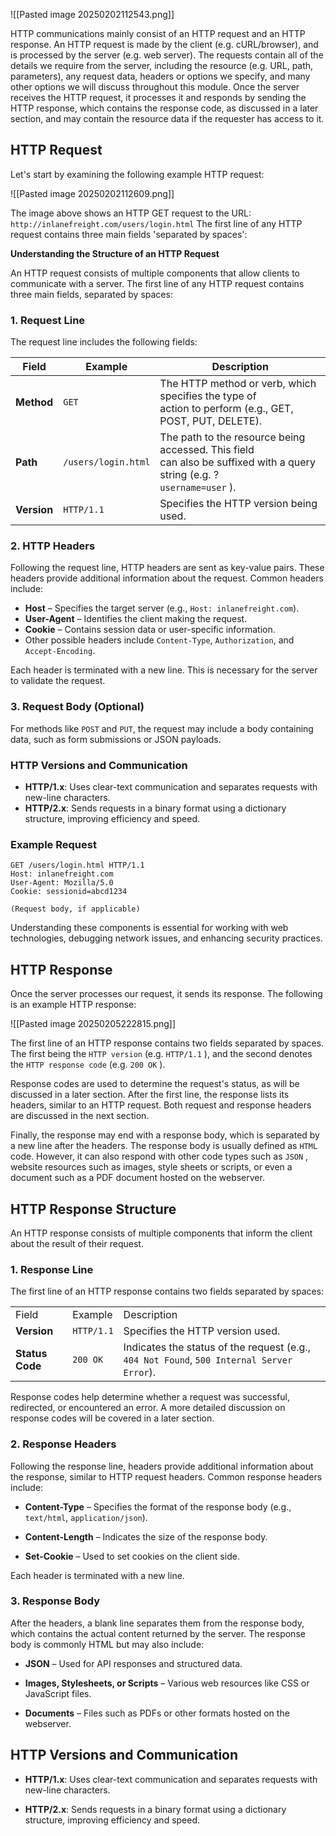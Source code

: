 ![[Pasted image 20250202112543.png]]

HTTP communications mainly consist of an HTTP request and an HTTP response. An HTTP
request is made by the client (e.g. cURL/browser), and is processed by the server (e.g. web
server). The requests contain all of the details we require from the server, including the
resource (e.g. URL, path, parameters), any request data, headers or options we specify, and
many other options we will discuss throughout this module. Once the server receives the HTTP request, it processes it and responds by sending the HTTP response, which contains the response code, as discussed in a later section, and may contain the resource data if the requester has access to it.

## HTTP Request 
Let's start by examining the following example HTTP request:

![[Pasted image 20250202112609.png]]

The image above shows an HTTP GET request to the URL:
	`http://inlanefreight.com/users/login.html`
The first line of any HTTP request contains three main fields 'separated by spaces':

**Understanding the Structure of an HTTP Request**

An HTTP request consists of multiple components that allow clients to communicate with a server. The first line of any HTTP request contains three main fields, separated by spaces:

### 1. **Request Line**

The request line includes the following fields:

| Field       | Example             | Description                                                                                                                   |
| ----------- | ------------------- | ----------------------------------------------------------------------------------------------------------------------------- |
| **Method**  | `GET`               | The HTTP method or verb, which specifies the type of<br>action to perform (e.g., GET, POST, PUT, DELETE).                     |
| **Path**    | `/users/login.html` | The path to the resource being accessed. This field<br>can also be suffixed with a query string (e.g. ?<br>`username=user` ). |
| **Version** | `HTTP/1.1`          | Specifies the HTTP version being used.                                                                                        |

### 2. **HTTP Headers**

Following the request line, HTTP headers are sent as key-value pairs. These headers provide additional information about the request. Common headers include:

- **Host** – Specifies the target server (e.g., `Host: inlanefreight.com`).
- **User-Agent** – Identifies the client making the request.
- **Cookie** – Contains session data or user-specific information.
- Other possible headers include `Content-Type`, `Authorization`, and `Accept-Encoding`.

Each header is terminated with a new line. This is necessary for the server to validate the request.

### 3. **Request Body (Optional)**

For methods like `POST` and `PUT`, the request may include a body containing data, such as form submissions or JSON payloads.

### **HTTP Versions and Communication**

- **HTTP/1.x**: Uses clear-text communication and separates requests with new-line characters.
- **HTTP/2.x**: Sends requests in a binary format using a dictionary structure, improving efficiency and speed.

### **Example Request**

```
GET /users/login.html HTTP/1.1
Host: inlanefreight.com
User-Agent: Mozilla/5.0
Cookie: sessionid=abcd1234

(Request body, if applicable)
```

Understanding these components is essential for working with web technologies, debugging network issues, and enhancing security practices.

## HTTP Response
Once the server processes our request, it sends its response. The following is an example
HTTP response:

![[Pasted image 20250205222815.png]]

The first line of an HTTP response contains two fields separated by spaces. The first being
the `HTTP version` (e.g. `HTTP/1.1` ), and the second denotes the `HTTP response code`
(e.g. `200 OK` ).

Response codes are used to determine the request's status, as will be discussed in a later
section. After the first line, the response lists its headers, similar to an HTTP request. Both
request and response headers are discussed in the next section.

Finally, the response may end with a response body, which is separated by a new line after
the headers. The response body is usually defined as `HTML` code. However, it can also
respond with other code types such as `JSON` , website resources such as images, style
sheets or scripts, or even a document such as a PDF document hosted on the webserver.

## **HTTP Response Structure**

An HTTP response consists of multiple components that inform the client about the result of their request.

### 1. **Response Line**

The first line of an HTTP response contains two fields separated by spaces:

|   |   |   |
|---|---|---|
|Field|Example|Description|
|**Version**|`HTTP/1.1`|Specifies the HTTP version used.|
|**Status Code**|`200 OK`|Indicates the status of the request (e.g., `404 Not Found`, `500 Internal Server Error`).|

Response codes help determine whether a request was successful, redirected, or encountered an error. A more detailed discussion on response codes will be covered in a later section.

### 2. **Response Headers**

Following the response line, headers provide additional information about the response, similar to HTTP request headers. Common response headers include:

- **Content-Type** – Specifies the format of the response body (e.g., `text/html`, `application/json`).
    
- **Content-Length** – Indicates the size of the response body.
    
- **Set-Cookie** – Used to set cookies on the client side.
    

Each header is terminated with a new line.

### 3. **Response Body**

After the headers, a blank line separates them from the response body, which contains the actual content returned by the server. The response body is commonly HTML but may also include:

- **JSON** – Used for API responses and structured data.
    
- **Images, Stylesheets, or Scripts** – Various web resources like CSS or JavaScript files.
    
- **Documents** – Files such as PDFs or other formats hosted on the webserver.
    

## **HTTP Versions and Communication**

- **HTTP/1.x**: Uses clear-text communication and separates requests with new-line characters.
    
- **HTTP/2.x**: Sends requests in a binary format using a dictionary structure, improving efficiency and speed.